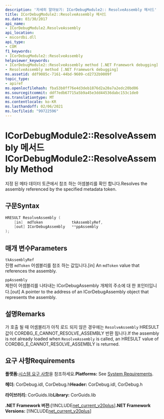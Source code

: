 ```yaml
---
description: '자세히 알아보기: ICorDebugModule2:: ResolveAssembly 메서드'
title: ICorDebugModule2::ResolveAssembly 메서드
ms.date: 03/30/2017
api_name:
- ICorDebugModule2.ResolveAssembly
api_location:
- mscordbi.dll
api_type:
- COM
f1_keywords:
- ICorDebugModule2::ResolveAssembly
helpviewer_keywords:
- ICorDebugModule2::ResolveAssembly method [.NET Framework debugging]
- ResolveAssembly method [.NET Framework debugging]
ms.assetid: ddf9085c-7161-44bd-9609-cd2732b9009f
topic_type:
- apiref
ms.openlocfilehash: fba53b8ff76e4d3deb1876d2a20a7a2edc20bd06
ms.sourcegitcommit: ddf7edb67715a5b9a45e3dd44536dabc153c1de0
ms.translationtype: MT
ms.contentlocale: ko-KR
ms.lasthandoff: 02/06/2021
ms.locfileid: "99722596"
---
```

# <a name="icordebugmodule2resolveassembly-method"></a><span data-ttu-id="50876-103">ICorDebugModule2::ResolveAssembly 메서드</span><span class="sxs-lookup"><span data-stu-id="50876-103">ICorDebugModule2::ResolveAssembly Method</span></span>

<span data-ttu-id="50876-104">지정 된 메타 데이터 토큰에서 참조 하는 어셈블리를 확인 합니다.</span><span class="sxs-lookup"><span data-stu-id="50876-104">Resolves the assembly referenced by the specified metadata token.</span></span>

## <a name="syntax"></a><span data-ttu-id="50876-105">구문</span><span class="sxs-lookup"><span data-stu-id="50876-105">Syntax</span></span>

```cpp
HRESULT ResolveAssembly (
    [in]  mdToken             tkAssemblyRef,
    [out] ICorDebugAssembly   **ppAssembly
);
```

## <a name="parameters"></a><span data-ttu-id="50876-106">매개 변수</span><span class="sxs-lookup"><span data-stu-id="50876-106">Parameters</span></span>

`tkAssemblyRef`\
<span data-ttu-id="50876-107">진행 `mdToken` 어셈블리를 참조 하는 값입니다.</span><span class="sxs-lookup"><span data-stu-id="50876-107">[in] An `mdToken` value that references the assembly.</span></span>

`ppAssembly`\
<span data-ttu-id="50876-108">제한이 어셈블리를 나타내는 ICorDebugAssembly 개체의 주소에 대 한 포인터입니다.</span><span class="sxs-lookup"><span data-stu-id="50876-108">[out] A pointer to the address of an ICorDebugAssembly object that represents the assembly.</span></span>

## <a name="remarks"></a><span data-ttu-id="50876-109">설명</span><span class="sxs-lookup"><span data-stu-id="50876-109">Remarks</span></span>

<span data-ttu-id="50876-110">가 호출 될 때 어셈블리가 아직 로드 되지 않은 경우에는 `ResolveAssembly` HRESULT 값이 CORDBG_E_CANNOT_RESOLVE_ASSEMBLY 반환 됩니다.</span><span class="sxs-lookup"><span data-stu-id="50876-110">If the assembly is not already loaded when `ResolveAssembly` is called, an HRESULT value of CORDBG_E_CANNOT_RESOLVE_ASSEMBLY is returned.</span></span>

## <a name="requirements"></a><span data-ttu-id="50876-111">요구 사항</span><span class="sxs-lookup"><span data-stu-id="50876-111">Requirements</span></span>

<span data-ttu-id="50876-112">**플랫폼:**[시스템 요구 사항](../../get-started/system-requirements.md)을 참조하세요.</span><span class="sxs-lookup"><span data-stu-id="50876-112">**Platforms:** See [System Requirements](../../get-started/system-requirements.md).</span></span>

<span data-ttu-id="50876-113">**헤더:** CorDebug.idl, CorDebug.h</span><span class="sxs-lookup"><span data-stu-id="50876-113">**Header:** CorDebug.idl, CorDebug.h</span></span>

<span data-ttu-id="50876-114">**라이브러리:** CorGuids.lib</span><span class="sxs-lookup"><span data-stu-id="50876-114">**Library:** CorGuids.lib</span></span>

<span data-ttu-id="50876-115">**.NET Framework 버전:**[!INCLUDE[net_current_v20plus](../../../../includes/net-current-v20plus-md.md)]</span><span class="sxs-lookup"><span data-stu-id="50876-115">**.NET Framework Versions:** [!INCLUDE[net_current_v20plus](../../../../includes/net-current-v20plus-md.md)]</span></span>
